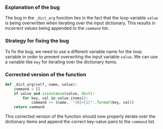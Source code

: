 ### Explanation of the bug

The bug in the `_dict_arg` function lies in the fact that the loop variable `value` is being overwritten when iterating over the input dictionary. This results in incorrect values being appended to the `command` list.

### Strategy for fixing the bug

To fix the bug, we need to use a different variable name for the loop variable in order to prevent overwriting the input variable `value`. We can use a variable like `key` for iterating over the dictionary items.

### Corrected version of the function

```python
def _dict_arg(self, name, value):
    command = []
    if value and isinstance(value, dict):
        for key, val in value.items():
            command += [name, '"{0}={1}"'.format(key, val)]
    return command
``` 

This corrected version of the function should now properly iterate over the dictionary items and append the correct key-value pairs to the `command` list.